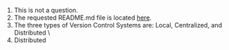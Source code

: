 1. This is not a question.
2. The requested README.md file is located [here](./../../README.md).
3. The three types of Version Control Systems are: Local, Centralized, and Distributed \
4. Distributed
